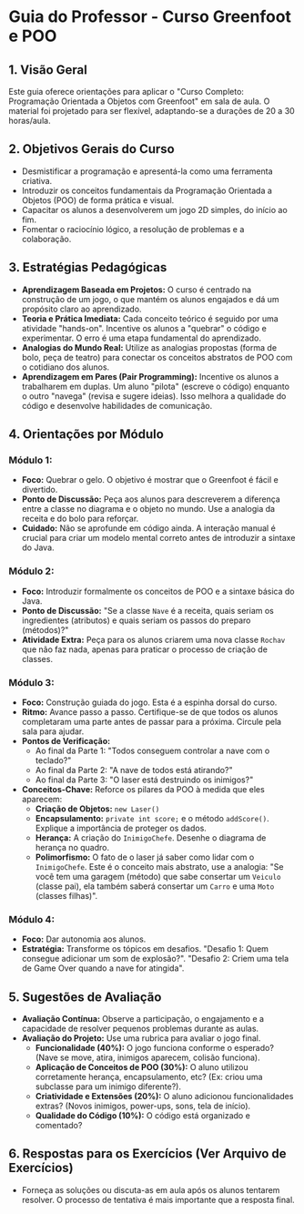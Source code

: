# Guia do Professor - Curso Greenfoot e POO

## 1. Visão Geral
Este guia oferece orientações para aplicar o "Curso Completo: Programação Orientada a Objetos com Greenfoot" em sala de aula. O material foi projetado para ser flexível, adaptando-se a durações de 20 a 30 horas/aula.

## 2. Objetivos Gerais do Curso
- Desmistificar a programação e apresentá-la como uma ferramenta criativa.
- Introduzir os conceitos fundamentais da Programação Orientada a Objetos (POO) de forma prática e visual.
- Capacitar os alunos a desenvolverem um jogo 2D simples, do início ao fim.
- Fomentar o raciocínio lógico, a resolução de problemas e a colaboração.

## 3. Estratégias Pedagógicas
- **Aprendizagem Baseada em Projetos:** O curso é centrado na construção de um jogo, o que mantém os alunos engajados e dá um propósito claro ao aprendizado.
- **Teoria e Prática Imediata:** Cada conceito teórico é seguido por uma atividade "hands-on". Incentive os alunos a "quebrar" o código e experimentar. O erro é uma etapa fundamental do aprendizado.
- **Analogias do Mundo Real:** Utilize as analogias propostas (forma de bolo, peça de teatro) para conectar os conceitos abstratos de POO com o cotidiano dos alunos.
- **Aprendizagem em Pares (Pair Programming):** Incentive os alunos a trabalharem em duplas. Um aluno "pilota" (escreve o código) enquanto o outro "navega" (revisa e sugere ideias). Isso melhora a qualidade do código e desenvolve habilidades de comunicação.

## 4. Orientações por Módulo

### Módulo 1:
- **Foco:** Quebrar o gelo. O objetivo é mostrar que o Greenfoot é fácil e divertido.
- **Ponto de Discussão:** Peça aos alunos para descreverem a diferença entre a classe no diagrama e o objeto no mundo. Use a analogia da receita e do bolo para reforçar.
- **Cuidado:** Não se aprofunde em código ainda. A interação manual é crucial para criar um modelo mental correto antes de introduzir a sintaxe do Java.

### Módulo 2:
- **Foco:** Introduzir formalmente os conceitos de POO e a sintaxe básica do Java.
- **Ponto de Discussão:** "Se a classe `Nave` é a receita, quais seriam os ingredientes (atributos) e quais seriam os passos do preparo (métodos)?"
- **Atividade Extra:** Peça para os alunos criarem uma nova classe `Rochav` que não faz nada, apenas para praticar o processo de criação de classes.

### Módulo 3:
- **Foco:** Construção guiada do jogo. Esta é a espinha dorsal do curso.
- **Ritmo:** Avance passo a passo. Certifique-se de que todos os alunos completaram uma parte antes de passar para a próxima. Circule pela sala para ajudar.
- **Pontos de Verificação:**
    - Ao final da Parte 1: "Todos conseguem controlar a nave com o teclado?"
    - Ao final da Parte 2: "A nave de todos está atirando?"
    - Ao final da Parte 3: "O laser está destruindo os inimigos?"
- **Conceitos-Chave:** Reforce os pilares da POO à medida que eles aparecem:
    - **Criação de Objetos:** `new Laser()`
    - **Encapsulamento:** `private int score;` e o método `addScore()`. Explique a importância de proteger os dados.
    - **Herança:** A criação do `InimigoChefe`. Desenhe o diagrama de herança no quadro.
    - **Polimorfismo:** O fato de o laser já saber como lidar com o `InimigoChefe`. Este é o conceito mais abstrato, use a analogia: "Se você tem uma garagem (método) que sabe consertar um `Veiculo` (classe pai), ela também saberá consertar um `Carro` e uma `Moto` (classes filhas)".

### Módulo 4:
- **Foco:** Dar autonomia aos alunos.
- **Estratégia:** Transforme os tópicos em desafios. "Desafio 1: Quem consegue adicionar um som de explosão?". "Desafio 2: Criem uma tela de Game Over quando a nave for atingida".

## 5. Sugestões de Avaliação
- **Avaliação Contínua:** Observe a participação, o engajamento e a capacidade de resolver pequenos problemas durante as aulas.
- **Avaliação do Projeto:** Use uma rubrica para avaliar o jogo final.
    - **Funcionalidade (40%):** O jogo funciona conforme o esperado? (Nave se move, atira, inimigos aparecem, colisão funciona).
    - **Aplicação de Conceitos de POO (30%):** O aluno utilizou corretamente herança, encapsulamento, etc? (Ex: criou uma subclasse para um inimigo diferente?).
    - **Criatividade e Extensões (20%):** O aluno adicionou funcionalidades extras? (Novos inimigos, power-ups, sons, tela de início).
    - **Qualidade do Código (10%):** O código está organizado e comentado?

## 6. Respostas para os Exercícios (Ver Arquivo de Exercícios)
- Forneça as soluções ou discuta-as em aula após os alunos tentarem resolver. O processo de tentativa é mais importante que a resposta final.
